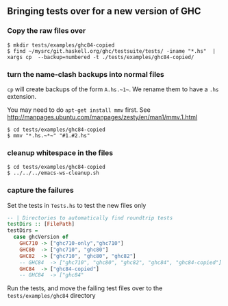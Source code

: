 ## Bringing tests over for a new version of GHC

### Copy the raw files over

    $ mkdir tests/examples/ghc84-copied
    $ find ~/mysrc/git.haskell.org/ghc/testsuite/tests/ -iname "*.hs"  | xargs cp  --backup=numbered -t ./tests/examples/ghc84-copied/

### turn the name-clash backups into normal files

`cp` will create backups of the form `A.hs.~1~`. We rename them to have a `.hs`
extension.

You may need to do `apt-get install mmv` first.
See http://manpages.ubuntu.com/manpages/zesty/en/man1/mmv.1.html

    $ cd tests/examples/ghc84-copied
    $ mmv "*.hs.~*~" "#1.#2.hs"

### cleanup whitespace in the files

    $ cd tests/examples/ghc84-copied
    $ ../../../emacs-ws-cleanup.sh

### capture the failures

Set the tests in `Tests.hs` to test the new files only

```haskell
-- | Directories to automatically find roundtrip tests
testDirs :: [FilePath]
testDirs =
  case ghcVersion of
    GHC710 -> ["ghc710-only","ghc710"]
    GHC80  -> ["ghc710", "ghc80"]
    GHC82  -> ["ghc710", "ghc80", "ghc82"]
    -- GHC84  -> ["ghc710", "ghc80", "ghc82", "ghc84", "ghc84-copied"]
    GHC84  -> ["ghc84-copied"]
    -- GHC84  -> ["ghc84"
```

Run the tests, and move the failing test files over to the
`tests/examples/ghc84` directory
